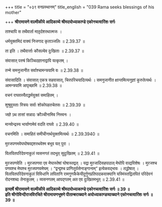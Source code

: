 +++
title = "०३९ वनप्रस्थानम्"
title_english = "039 Rama seeks blessings of his mother"

+++
**श्रीरामायणे वाल्मीकीये आदिकाव्ये श्रीमदयोध्याकाण्डे एकोनचत्वारिंशः सर्गः**

ताश्चापि स तथैवार्ता मातृ़र्दशरथात्मजः ।

धर्मयुक्तमिदं वाक्यं निजगाद कृताञ्जलिः ॥ 2.39.37 ॥

ता इति । तथैवार्त्ताः कौसल्येव दुःखिताः ॥ 2.39.37 ॥

संवासात् परुषं किञ्चिदज्ञानाद्वापि यत्कृतम् ।

तन्मे समनुजानीत सर्वाश्चामन्त्रयामि वः ॥ 2.39.38 ॥

संवासादिति । संवासात् एकत्र सहवासात्, चिरपरिचयादित्यर्थः । समनुजानीत क्षान्तमित्यनुज्ञां कुरुतेत्यर्थः । आमन्त्रयामि आपृच्छामि ॥ 2.39.38 ॥

वचनं राघवस्यैतद्धर्मयुक्तं समाहितम् ।

शुश्रुवुस्ताः स्त्रियः सर्वाः शोकोपहतचेतसः ॥ 2.39.39 ॥

जज्ञे ऽथ तासां सन्नादः क्रौञ्चीनामिव निस्वनः ।

मानवेन्द्रस्य भार्याणामेवं वदति राघवे ॥ 2.39.40 ॥

वचनमिति । समाहितं समीचीनार्थयुक्तमित्यर्थः ॥ 2.39.3940 ॥

मुरजपणमवेघघोषवद्दशरथवेश्म बभूव यत् पुरा ।

विलपितपरिदेवनाकुलं व्यसनगतं तदभूत् सुदुःखितम् ॥ 2.39.41 ॥

मुरजपणवेति । मुरजपणवा एव मेघास्तेषां घोषास्तद्वत् । यद्वा मुरजादिसहपाठात् मेघोपि वाद्यविशेषः । मुरजश्च पणवश्च मेघश्च मुरजपणवमेघम् । “द्वन्द्वश्च प्राणितूर्यसेनाङ्गानाम्” इत्येकवद्भावः । तद्धोषात् । विलपितपरिदेवनाकुलं विविधानि लपितानि रामगुणकैकेयीदुर्गुणप्रतिपादकवाक्यानि यस्मिंस्तद्विलपितं परिदेवनं रोदनशब्दः तेनाकुलम् । व्यसनगतम् आपद्गतम् अत एव दुःखितमभूत् ॥ 2.39.41 ॥

**इत्यार्षे श्रीरामायणे वाल्मीकीये आदिकाव्ये श्रीमदयोध्याकाण्डे एकोनचत्वारिंशः सर्गः ॥ 39 ॥  
इति श्रीगोविन्दीराजविरचिते श्रीरामायणभूषणे पीताम्बराख्याने अयोध्याकाण्डव्याख्याने एकोनचत्वारिंशः सर्गः ॥ 39 ॥**
